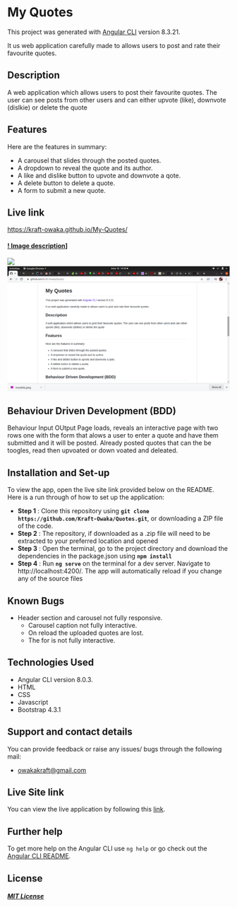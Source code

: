 # My Quotes

This project was generated with [Angular CLI](https://github.com/angular/angular-cli) version 8.3.21.

It us web application carefully made to allows users to post and rate their favourite quotes.

## Description
A web application which allows users to post their favourite quotes. The user can see posts from other users and can either upvote (like), downvote (dislkie) or delete the quote

## Features
Here are the features in summary:
* A carousel that slides through the posted quotes.
* A dropdown to reveal the quote and its author.
* A like and dislike button to upvote and downvote a qote.
* A delete button to delete a quote.
* A form to submit a new quote.

## Live link 
https://kraft-owaka.github.io/My-Quotes/

#### [! Image description](link-to-image)]
<img src ="./src/assets/Screenshot from.png">
<img src = "./src/assets/Screenshot from1.png">


## Behaviour Driven Development (BDD)
Behaviour  Input  OUtput
Page loads, reveals an interactive page with two rows one with the form that alows a user to enter a quote and have them submitted and it will be posted. Already posted quotes that can the be toogles, read then upvoated or down voated and deleated. 

## Installation and Set-up
To view the app, open the live site link provided below on the README.
Here is a run through of how to set up the application:
* **Step 1** : Clone this repository using **`git clone https://github.com/Kraft-Owaka/Quotes.git`**, or downloading a ZIP file of the code.
* **Step 2** : The repository, if downloaded as a .zip file will need to be extracted to your preferred location and opened
* **Step 3** : Open the terminal, go to the project directory and download the dependencies in the package.json using **`npm install`**
* **Step 4** : Run **`ng serve`** on the terminal for a dev server. Navigate to http://localhost:4200/. The app will automatically reload if you change any of the source files

## Known Bugs
* Header section and carousel not fully responsive.
    * Carousel caption  not fully interactive.
    * On reload the uploaded quotes are lost.
    * The for is not fully interactive. 

## Technologies Used
* Angular CLI version 8.0.3.
* HTML  
* CSS
* Javascript
* Bootstrap 4.3.1

## Support and contact details
You can provide feedback or raise any issues/ bugs through the following mail:
* owakakraft@gmail.com

## Live Site link
You can view the live application by following this [link](https:///).


## Further help

To get more help on the Angular CLI use `ng help` or go check out the [Angular CLI README](https://github.com/angular/angular-cli/blob/master/README.md).

## License
#### [*MIT License*](LICENSE)
